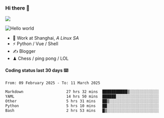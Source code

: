 ### Hi there 👋
![](https://komarev.com/ghpvc/?username=Xuhandsome)


<img src="https://github-readme-stats.vercel.app/api?username=XuHandsome&show_icons=true&theme=merko" alt="Hello world">

<br/>

- 🍻  Work at Shanghai, _A Linux SA_
- ⚡  Python / Vue / Shell
- ✍️  Blogger
- ♟  Chess / ping pong / LOL

#### Coding status last 30 days ⌨️

<!--START_SECTION:waka-->

```txt
From: 09 February 2025 - To: 11 March 2025

Markdown                   27 hrs 32 mins  ███████████▒░░░░░░░░░░░░░   45.22 %
YAML                       14 hrs 50 mins  ██████░░░░░░░░░░░░░░░░░░░   24.38 %
Other                      5 hrs 31 mins   ██▒░░░░░░░░░░░░░░░░░░░░░░   09.08 %
Python                     5 hrs 10 mins   ██░░░░░░░░░░░░░░░░░░░░░░░   08.51 %
Bash                       2 hrs 53 mins   █▒░░░░░░░░░░░░░░░░░░░░░░░   04.74 %
```

<!--END_SECTION:waka-->
